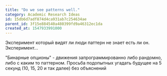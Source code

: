 ```yaml
---
title: "Do we see patterns well."
category: Academic Research Ideas
id: 15db6d7adf874d4ca931ab7c254634ae
parent_id: 3f15e884540a480399fd9a46312ec1da
created_at: 1547933991000
---
```


Эксперимент который видят ли люди паттерн не знает есть ли он.
Эксперимент...

"Бинарные опционы" - движения запрограммированно либо рандомно, либо с каким то паттерном. Просьба подопытных угадать будущее на 5 секунд (10, 15, 20 и так далее) без объяснений
    